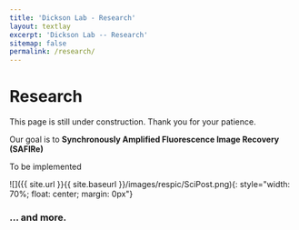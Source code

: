 ```yaml
---
title: 'Dickson Lab - Research'
layout: textlay
excerpt: 'Dickson Lab -- Research'
sitemap: false
permalink: /research/
---
```


# Research

This page is still under construction. Thank you for your patience.

Our goal is to
**Synchronously Amplified Fluorescence Image Recovery (SAFIRe)**

To be implemented

![]({{ site.url }}{{ site.baseurl }}/images/respic/SciPost.png){: style="width: 70%; float: center; margin: 0px"}

### ... and more.
